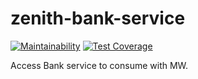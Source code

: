 # zenith-bank-service

[![Maintainability](https://api.codeclimate.com/v1/badges/3d1544552dac453007e9/maintainability)](https://codeclimate.com/repos/61fffeb3d9ef6201a2001955/maintainability)
[![Test Coverage](https://api.codeclimate.com/v1/badges/3d1544552dac453007e9/test_coverage)](https://codeclimate.com/repos/61fffeb3d9ef6201a2001955/test_coverage)

Access Bank service to consume with MW.
